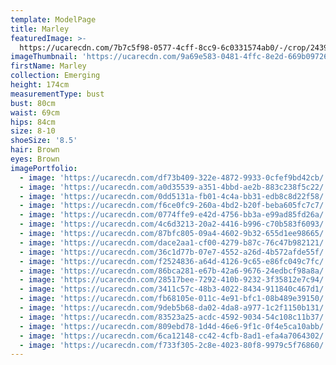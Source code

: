 ```yaml
---
template: ModelPage
title: Marley
featuredImage: >-
  https://ucarecdn.com/7b7c5f98-0577-4cff-8cc9-6c0331574ab0/-/crop/2439x845/0,323/-/preview/
imageThumbnail: 'https://ucarecdn.com/9a69e583-0481-4ffc-8e2d-669b09726811/'
firstName: Marley
collection: Emerging
height: 174cm
measurementType: bust
bust: 80cm
waist: 69cm
hips: 84cm
size: 8-10
shoeSize: '8.5'
hair: Brown
eyes: Brown
imagePortfolio:
  - image: 'https://ucarecdn.com/df73b409-322e-4872-9933-0cfef9bd42cb/'
  - image: 'https://ucarecdn.com/a0d35539-a351-4bbd-ae2b-883c238f5c22/'
  - image: 'https://ucarecdn.com/0dd5131a-fb01-4c4a-bb31-edb8c8d22f58/'
  - image: 'https://ucarecdn.com/f6ce0fc9-260a-4bd2-b20f-beba605fc7c7/'
  - image: 'https://ucarecdn.com/0774ffe9-e42d-4756-bb3a-e99ad85fd26a/'
  - image: 'https://ucarecdn.com/4c6d3213-20a2-4416-b996-c70b583f6093/'
  - image: 'https://ucarecdn.com/87bfc805-09a4-4602-9b32-655d1ee98665/'
  - image: 'https://ucarecdn.com/dace2aa1-cf00-4279-b87c-76c47b982121/'
  - image: 'https://ucarecdn.com/36c1d77b-07e7-4552-a26d-4b572afde55f/'
  - image: 'https://ucarecdn.com/f2524836-a64d-4126-9c65-e86fc049c7fc/'
  - image: 'https://ucarecdn.com/86bca281-e67b-42a6-9676-24edbcf98a8a/'
  - image: 'https://ucarecdn.com/28517bee-7292-410b-9232-3f35812e7c94/'
  - image: 'https://ucarecdn.com/3411c57c-48b3-4022-8434-911840c467d1/'
  - image: 'https://ucarecdn.com/fb68105e-011c-4e91-bfc1-08b489e39150/'
  - image: 'https://ucarecdn.com/9deb5b68-da02-4da8-a977-1c2f1150b131/'
  - image: 'https://ucarecdn.com/83523a25-acdc-4592-9034-54c108c11b37/'
  - image: 'https://ucarecdn.com/809ebd78-1d4d-46e6-9f1c-0f4e5ca10abb/'
  - image: 'https://ucarecdn.com/6ca12148-cc42-4cfb-8ad1-efa4a7064302/'
  - image: 'https://ucarecdn.com/f733f305-2c8e-4023-80f8-9979c5f76860/'
---
```


